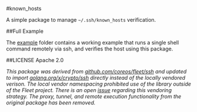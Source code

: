 #known_hosts

A simple package to manage `~/.ssh/known_hosts` verification.

##Full Example

The [example](https://github.com/emptyinterface/known_hosts/tree/master/example) folder contains a working example that runs a single shell command remotely via ssh, and verifies the host using this package.

##LICENSE
Apache 2.0

_This package was derived from [github.com/coreos/fleet/ssh](https://github.com/coreos/fleet/tree/master/ssh) and updated to import [golang.org/x/crypto/ssh](https://golang.org/x/crypto/ssh) directly instead of the locally vendored verison.  The local vendor namespacing prohibited use of the library outside of the Fleet project.  There is an open [issue](https://github.com/coreos/fleet/issues/1477) regarding this vendoring strategy. The proxy, tunnel, and remote execution functionality from the original package has been removed._

